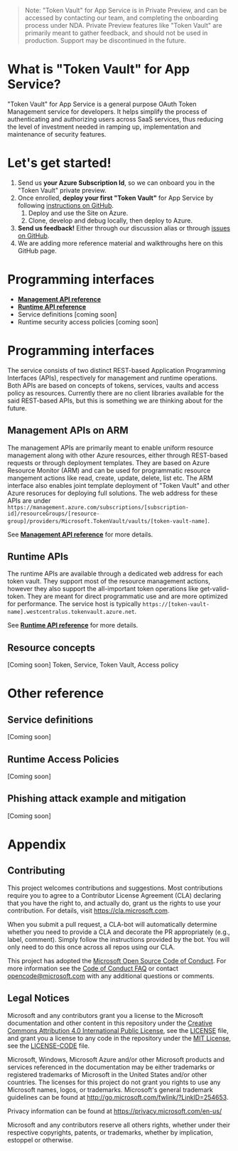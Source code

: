 
> Note: "Token Vault" for App Service is in Private Preview, and can be accessed by contacting our team, and completing the onboarding process under NDA. Private Preview features like "Token Vault" are primarily meant to gather feedback, and should not be used in production. Support may be discontinued in the future.

# What is "Token Vault" for App Service?

"Token Vault" for App Service is a general purpose OAuth Token Management service for developers. It helps simplify the process of authenticating and authorizing users across SaaS services, thus reducing the level of investment needed in ramping up, implementation and maintenance of security features.

# Let's get started!

1. Send us **your Azure Subscription Id**, so we can onboard you in the "Token Vault" private preview.
1. Once enrolled, **deploy your first "Token Vault"** for App Service by following [instructions on GitHub](https://github.com/joerob-msft/app-service-msi-tokenvault-dotnet).
    1. Deploy and use the Site on Azure.
    1. Clone, develop and debug locally, then deploy to Azure.
1. **Send us feedback!** Either through our discussion alias or through [issues on GitHub](https://github.com/Azure/azure-tokens/issues).
1. We are adding more reference material and walkthroughs here on this GitHub page.

# Programming interfaces

- **[Management API reference](/docs/management-api-reference.md)**
- **[Runtime API reference](/docs/runtime-api-reference.md)**
- Service definitions [coming soon]
- Runtime security access policies [coming soon]

# Programming interfaces

The service consists of two distinct REST-based Application Programming Interfaces (APIs), respectively for management and runtime operations. Both APIs are based on concepts of tokens, services, vaults and access policy as resources. Currently there are no client libraries available for the said REST-based APIs, but this is something we are thinking about for the future.

## Management APIs on ARM

The management APIs are primarily meant to enable uniform resource management along with other Azure resources, either through REST-based requests or through deployment templates. They are based on Azure Resource Monitor (ARM) and can be used for programmatic resource mangement actions like read, create, update, delete, list etc. The ARM interface also enables joint template deployment of "Token Vault" and other Azure resoruces for deploying full solutions. The web address for these APIs are under `https://management.azure.com/subscriptions/[subscription-id]/resourceGroups/[resource-group]/providers/Microsoft.TokenVault/vaults/[token-vault-name]`.

See **[Management API reference](/docs/management-api-reference.md)** for more details.

## Runtime APIs

The runtime APIs are available through a dedicated web address for each token vault. They support most of the resource management actions, however they also support the all-important token operations like get-valid-token. They are meant for direct programmatic use and are more optimized for performance. The service host is typically `https://[token-vault-name].westcentralus.tokenvault.azure.net`.

See **[Runtime API reference](/docs/runtime-api-reference.md)** for more details.

## Resource concepts

[Coming soon] Token, Service, Token Vault, Access policy

# Other reference

## Service definitions

[Coming soon]

## Runtime Access Policies

[Coming soon]

## Phishing attack example and mitigation

[Coming soon]

# Appendix

## Contributing

This project welcomes contributions and suggestions.  Most contributions require you to agree to a
Contributor License Agreement (CLA) declaring that you have the right to, and actually do, grant us
the rights to use your contribution. For details, visit https://cla.microsoft.com.

When you submit a pull request, a CLA-bot will automatically determine whether you need to provide
a CLA and decorate the PR appropriately (e.g., label, comment). Simply follow the instructions
provided by the bot. You will only need to do this once across all repos using our CLA.

This project has adopted the [Microsoft Open Source Code of Conduct](https://opensource.microsoft.com/codeofconduct/).
For more information see the [Code of Conduct FAQ](https://opensource.microsoft.com/codeofconduct/faq/) or
contact [opencode@microsoft.com](mailto:opencode@microsoft.com) with any additional questions or comments.

## Legal Notices

Microsoft and any contributors grant you a license to the Microsoft documentation and other content
in this repository under the [Creative Commons Attribution 4.0 International Public License](https://creativecommons.org/licenses/by/4.0/legalcode),
see the [LICENSE](LICENSE) file, and grant you a license to any code in the repository under the [MIT License](https://opensource.org/licenses/MIT), see the
[LICENSE-CODE](LICENSE-CODE) file.

Microsoft, Windows, Microsoft Azure and/or other Microsoft products and services referenced in the documentation
may be either trademarks or registered trademarks of Microsoft in the United States and/or other countries.
The licenses for this project do not grant you rights to use any Microsoft names, logos, or trademarks.
Microsoft's general trademark guidelines can be found at http://go.microsoft.com/fwlink/?LinkID=254653.

Privacy information can be found at https://privacy.microsoft.com/en-us/

Microsoft and any contributors reserve all others rights, whether under their respective copyrights, patents,
or trademarks, whether by implication, estoppel or otherwise.
